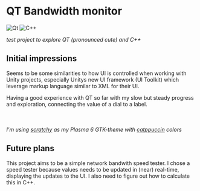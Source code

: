 # QT Bandwidth monitor

![Qt](https://img.shields.io/badge/Qt-%23217346.svg?logo=Qt&logoColor=white)
![C++](https://img.shields.io/badge/C++-%2300599C.svg?logo=c%2B%2B&logoColor=white)

*test project to explore QT (pronounced cute) and C++*

## Initial impressions

Seems to be some similarities to how UI is controlled when working with Unity projects, 
especially Unitys new UI framework (UI Toolkit) which leverage markup language similar to XML for their UI.

Having a good experience with QT so far with my slow but steady progress and exploration, connecting the value of a dial to a label.

<div style="display:flex; flex-direction: row; border: 1px solid transparent; border-radius: 10px; width: min-content; padding: 10px; justify-content:space-around; align: center;">
        <img style="border-radius:1rem;" src="./assets/initial.png" alt="initial results" width="48%" />
	<img style="border-radius:1rem;" src="./assets/457mbps.png" alt="dial updating text label" width="48%" />
</div>

*I'm using [scratchy](https://store.kde.org/p/1898344) as my Plasma 6 GTK-theme with [catppuccin](https://github.com/catppuccin/kde) colors*

## Future plans

This project aims to be a simple network bandwith speed tester. 
I chose a speed tester because values needs to be updated in (near) real-time, displaying the updates to the UI. 
I also need to figure out how to calculate this in C++. 

